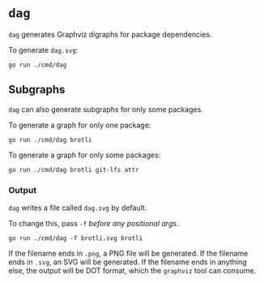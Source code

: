 # `dag`

`dag` generates Graphviz digraphs for package dependencies.

To generate `dag.svg`:

```
go run ./cmd/dag
```

## Subgraphs

`dag` can also generate subgraphs for only some packages.

To generate a graph for only one package:

```
go run ./cmd/dag brotli
```

To generate a graph for only some packages:

```
go run ./cmd/dag brotli git-lfs attr
```

### Output

`dag` writes a file called `dag.svg` by default.

To change this, pass `-f` _before any positional args_.

```
go run ./cmd/dag -f brotli.svg brotli
```

If the filename ends in `.png`, a PNG file will be generated.
If the filename ends in `.svg`, an SVG will be generated.
If the filename ends in anything else, the output will be DOT format, which the `graphviz` tool can consume.
